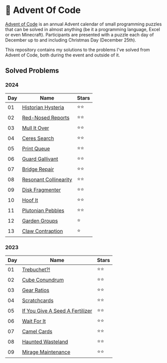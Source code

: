 # 🎄 Advent Of Code

[Advent of Code](http://adventofcode.com/) is an annual Advent calendar of small programming puzzles that can be solved in almost anything (be it a programming language, Excel or even Minecraft). Participants are presented with a puzzle each day of December up to and including Christmas Day (December 25th).

This repository contains my solutions to the problems I've solved from Advent of Code, both during the event and outside of it.

## Solved Problems

### 2024
| Day | Name | Stars |
| - | - | - |
| 01 | [Historian Hysteria](https://adventofcode.com/2024/day/1) | ⭐⭐ |
| 02 | [Red-Nosed Reports](https://adventofcode.com/2024/day/2) | ⭐⭐ |
| 03 | [Mull It Over](https://adventofcode.com/2024/day/3) | ⭐⭐ |
| 04 | [Ceres Search](https://adventofcode.com/2024/day/4) | ⭐⭐ |
| 05 | [Print Queue](https://adventofcode.com/2024/day/5) | ⭐⭐ |
| 06 | [Guard Gallivant](https://adventofcode.com/2024/day/6) | ⭐⭐ |
| 07 | [Bridge Repair](https://adventofcode.com/2024/day/7) | ⭐⭐ |
| 08 | [Resonant Collinearity](https://adventofcode.com/2024/day/8) | ⭐⭐ |
| 09 | [Disk Fragmenter](https://adventofcode.com/2024/day/9) | ⭐⭐ |
| 10 | [Hoof It](https://adventofcode.com/2024/day/10) | ⭐⭐ |
| 11 | [Plutonian Pebbles](https://adventofcode.com/2024/day/11) | ⭐⭐ |
| 12 | [Garden Groups](https://adventofcode.com/2024/day/12) | ⭐ |
| 13 | [Claw Contraption](https://adventofcode.com/2024/day/13) | ⭐ |

### 2023
| Day | Name | Stars |
| - | - | - |
| 01 | [Trebuchet?!](https://adventofcode.com/2023/day/1) | ⭐⭐ |
| 02 | [Cube Conundrum](https://adventofcode.com/2023/day/2) | ⭐⭐ |
| 03 | [Gear Ratios](https://adventofcode.com/2023/day/3) | ⭐⭐ |
| 04 | [Scratchcards](https://adventofcode.com/2023/day/4) | ⭐⭐ |
| 05 | [If You Give A Seed A Fertilizer](https://adventofcode.com/2023/day/5) | ⭐⭐ |
| 06 | [Wait For It](https://adventofcode.com/2023/day/6) | ⭐⭐ |
| 07 | [Camel Cards](https://adventofcode.com/2023/day/7) | ⭐⭐ |
| 08 | [Haunted Wasteland](https://adventofcode.com/2023/day/8) | ⭐⭐ |
| 09 | [Mirage Maintenance](https://adventofcode.com/2023/day/9) | ⭐⭐ |